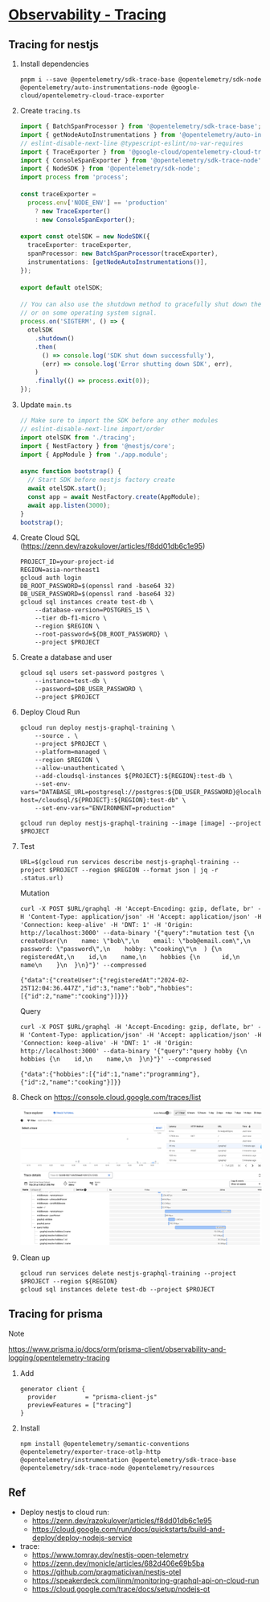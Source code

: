 # [Observability - Tracing](https://github.com/nakamasato/nest-graphql-training/pull/426)

## Tracing for nestjs

1. Install dependencies
    ```
    pnpm i --save @opentelemetry/sdk-trace-base @opentelemetry/sdk-node @opentelemetry/auto-instrumentations-node @google-cloud/opentelemetry-cloud-trace-exporter
    ```
1. Create `tracing.ts`

    ```ts
    import { BatchSpanProcessor } from '@opentelemetry/sdk-trace-base';
    import { getNodeAutoInstrumentations } from '@opentelemetry/auto-instrumentations-node';
    // eslint-disable-next-line @typescript-eslint/no-var-requires
    import { TraceExporter } from '@google-cloud/opentelemetry-cloud-trace-exporter';
    import { ConsoleSpanExporter } from '@opentelemetry/sdk-trace-node';
    import { NodeSDK } from '@opentelemetry/sdk-node';
    import process from 'process';

    const traceExporter =
      process.env['NODE_ENV'] == 'production'
        ? new TraceExporter()
        : new ConsoleSpanExporter();

    export const otelSDK = new NodeSDK({
      traceExporter: traceExporter,
      spanProcessor: new BatchSpanProcessor(traceExporter),
      instrumentations: [getNodeAutoInstrumentations()],
    });

    export default otelSDK;

    // You can also use the shutdown method to gracefully shut down the SDK before process shutdown
    // or on some operating system signal.
    process.on('SIGTERM', () => {
      otelSDK
        .shutdown()
        .then(
          () => console.log('SDK shut down successfully'),
          (err) => console.log('Error shutting down SDK', err),
        )
        .finally(() => process.exit(0));
    });
    ```

1. Update `main.ts`

    ```ts
    // Make sure to import the SDK before any other modules
    // eslint-disable-next-line import/order
    import otelSDK from './tracing';
    import { NestFactory } from '@nestjs/core';
    import { AppModule } from './app.module';

    async function bootstrap() {
      // Start SDK before nestjs factory create
      await otelSDK.start();
      const app = await NestFactory.create(AppModule);
      await app.listen(3000);
    }
    bootstrap();
    ```

1. Create Cloud SQL (https://zenn.dev/razokulover/articles/f8dd01db6c1e95)

    ```
    PROJECT_ID=your-project-id
    REGION=asia-northeast1
    gcloud auth login
    DB_ROOT_PASSWORD=$(openssl rand -base64 32)
    DB_USER_PASSWORD=$(openssl rand -base64 32)
    gcloud sql instances create test-db \
        --database-version=POSTGRES_15 \
        --tier db-f1-micro \
        --region $REGION \
        --root-password=${DB_ROOT_PASSWORD} \
        --project $PROJECT
    ```

1. Create a database and user

    ```
    gcloud sql users set-password postgres \
        --instance=test-db \
        --password=$DB_USER_PASSWORD \
        --project $PROJECT
    ```

1. Deploy Cloud Run

    ```
    gcloud run deploy nestjs-graphql-training \
        --source . \
        --project $PROJECT \
        --platform=managed \
        --region $REGION \
        --allow-unauthenticated \
        --add-cloudsql-instances ${PROJECT}:${REGION}:test-db \
        --set-env-vars="DATABASE_URL=postgresql://postgres:${DB_USER_PASSWORD}@localhost:5432/postgres?host=/cloudsql/${PROJECT}:${REGION}:test-db" \
        --set-env-vars="ENVIRONMENT=production"
    ```

    ```
    gcloud run deploy nestjs-graphql-training --image [image] --project $PROJECT
    ```

1. Test

    ```
    URL=$(gcloud run services describe nestjs-graphql-training --project $PROJECT --region $REGION --format json | jq -r .status.url)
    ```

    Mutation

    ```
    curl -X POST $URL/graphql -H 'Accept-Encoding: gzip, deflate, br' -H 'Content-Type: application/json' -H 'Accept: application/json' -H 'Connection: keep-alive' -H 'DNT: 1' -H 'Origin: http://localhost:3000' --data-binary '{"query":"mutation test {\n  createUser(\n    name: \"bob\",\n    email: \"bob@email.com\",\n    password: \"password\",\n    hobby: \"cooking\"\n  ) {\n    registeredAt,\n    id,\n    name,\n    hobbies {\n      id,\n      name\n    }\n  }\n}"}' --compressed
    ```
    ```
    {"data":{"createUser":{"registeredAt":"2024-02-25T12:04:36.447Z","id":3,"name":"bob","hobbies":[{"id":2,"name":"cooking"}]}}}
    ```

    Query

    ```
    curl -X POST $URL/graphql -H 'Accept-Encoding: gzip, deflate, br' -H 'Content-Type: application/json' -H 'Accept: application/json' -H 'Connection: keep-alive' -H 'DNT: 1' -H 'Origin: http://localhost:3000' --data-binary '{"query":"query hobby {\n  hobbies {\n    id,\n    name,\n  }\n}"}' --compressed
    ```
    ```
    {"data":{"hobbies":[{"id":1,"name":"programming"},{"id":2,"name":"cooking"}]}}
    ```

1. Check on https://console.cloud.google.com/traces/list

    ![](gcp-cloud-trace.png)

1. Clean up

    ```
    gcloud run services delete nestjs-graphql-training --project $PROJECT --region ${REGION}
    gcloud sql instances delete test-db --project $PROJECT
    ```

## Tracing for prisma

> [!NOTE]
> https://www.prisma.io/docs/orm/prisma-client/observability-and-logging/opentelemetry-tracing

1. Add

    ```
    generator client {
      provider        = "prisma-client-js"
      previewFeatures = ["tracing"]
    }
    ```

1. Install

    ```
    npm install @opentelemetry/semantic-conventions @opentelemetry/exporter-trace-otlp-http @opentelemetry/instrumentation @opentelemetry/sdk-trace-base @opentelemetry/sdk-trace-node @opentelemetry/resources
    ```

## Ref

- Deploy nestjs to cloud run:
    - https://zenn.dev/razokulover/articles/f8dd01db6c1e95
    - https://cloud.google.com/run/docs/quickstarts/build-and-deploy/deploy-nodejs-service
- trace:
    - https://www.tomray.dev/nestjs-open-telemetry
    - https://zenn.dev/monicle/articles/682d406e69b5ba
    - https://github.com/pragmaticivan/nestjs-otel
    - https://speakerdeck.com/iinm/monitoring-graphql-api-on-cloud-run
    - https://cloud.google.com/trace/docs/setup/nodejs-ot
